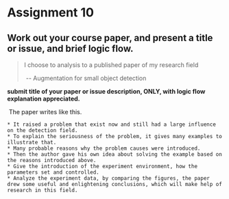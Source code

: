 # Assignment 10

## Work out your course paper, and present a title or issue, and brief logic flow. 

>   I choose to analysis to a published paper of my research field
>
>   ​				--	Augmentation for small object detection

**submit title of your paper or issue description, ONLY, with logic flow explanation appreciated.**

​	The paper writes like this.

	* It raised a problem that exist now and still had a large influence on the detection field.
	* To explain the seriousness of the problem, it gives many examples to illustrate that.
	* Many probable reasons why the problem causes were introduced.
	* Then the author gave his own idea about solving the example based on the reasons introduced above.
	* Give the introduction of the experiment environment, how the parameters set and controlled.
	* Analyze the experiment data, by comparing the figures, the paper drew some useful and enlightening conclusions, which will make help of research in this field.

​	